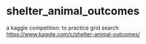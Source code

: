 # shelter_animal_outcomes
a kaggle competition: to practice grid search
https://www.kaggle.com/c/shelter-animal-outcomes/
